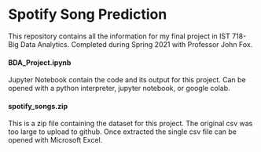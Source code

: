 # Spotify Song Prediction  
This repository contains all the information for my final project in IST 718- Big Data Analytics. Completed during Spring 2021 with Professor John Fox.

#### BDA_Project.ipynb
Jupyter Notebook contain the code and its output for this project.  Can be opened with a python interpreter, jupyter notebook, or google colab.

#### spotify_songs.zip
This is a zip file containing the dataset for this project. The original csv was too large to upload to github. Once extracted the single csv file can be opened with Microsoft Excel.

